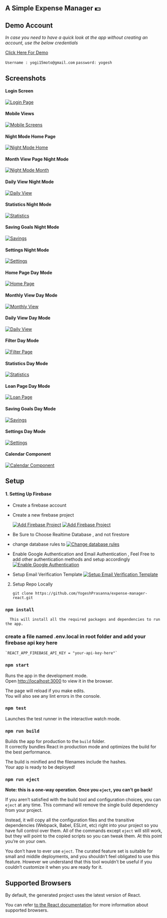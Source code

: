 ## A Simple Expense Manager 💵

## Demo Account

*_In case you need to have a quick look at the app without creating an account, use the below credentials_*

[Click Here For Demo](https://sad-shirley-6ef62f.netlify.com/)

`Username : yogi15moto@gmail.com`
`password: yogesh`

## Screenshots

#### Login Screen
[![Login Page](https://s25.postimg.cc/jvolgx1tb/login.png)](https://sad-shirley-6ef62f.netlify.com/)

#### Mobile Views
[![Mobile Screens](https://i.postimg.cc/c1jZTXVX/mobile-Views.png)](https://sad-shirley-6ef62f.netlify.com/)

#### Night Mode Home Page
[![Night Mode Home](https://i.postimg.cc/mZVBMTwf/Home1.png)](https://sad-shirley-6ef62f.netlify.com/)

#### Month View Page Night Mode
[![Night Mode Month](https://i.postimg.cc/jqvn50nC/MONTHLY-NIGHT-MODE.png)](https://sad-shirley-6ef62f.netlify.com/)

#### Daily View Night Mode
[![Daily View](https://i.postimg.cc/BQQDcQfx/DAILY-NIGHT-MODE.png)](https://sad-shirley-6ef62f.netlify.com/)

#### Statistics Night Mode
[![Statistics](https://i.postimg.cc/1tm5hXHB/STATISTICS-NIGHT-MODE2.png)](https://sad-shirley-6ef62f.netlify.com/)

#### Saving Goals Night Mode
[![Savings](https://i.postimg.cc/WbBNpX8h/SAVINGS-NIGHT-MODE.png)](https://sad-shirley-6ef62f.netlify.com/)

#### Settings Night Mode
[![Settings](https://i.postimg.cc/CLBMVWj3/SETTINGS-NIGHT-MODE.png)](https://sad-shirley-6ef62f.netlify.com/)

#### Home Page Day Mode
[![Home Page](https://i.postimg.cc/25XXmXdt/HOMEDAY4.png)](https://sad-shirley-6ef62f.netlify.com/)

#### Monthly View Day Mode
[![Monthly View](https://i.postimg.cc/qqmNZyH2/MONTH-VIEW-DAY.png)](https://sad-shirley-6ef62f.netlify.com/)

#### Daily View Day Mode
[![Daily View](https://i.postimg.cc/cCT3yPwg/DAILY-DAY-MODE.png)](https://sad-shirley-6ef62f.netlify.com/)

#### Filter Day Mode
[![Filter Page](https://s25.postimg.cc/uiiemdrz3/filter.png)](https://sad-shirley-6ef62f.netlify.com/)

#### Statistics Day Mode
[![Statistics](https://i.postimg.cc/Wz43rzqz/STATISTICS-DAY-MODE.png)](https://sad-shirley-6ef62f.netlify.com/)

#### Loan Page Day Mode
[![Loan Page](https://s25.postimg.cc/s16nf3kxb/loan.png)](https://sad-shirley-6ef62f.netlify.com/)

#### Saving Goals Day Mode
[![Savings](https://i.postimg.cc/fRYwVmq5/SAVINGS-DAY-MODE.png)](https://sad-shirley-6ef62f.netlify.com/)

#### Settings Day Mode
[![Settings](https://i.postimg.cc/59k9TxF5/SETTINGS-DAY-MODE.png)](https://sad-shirley-6ef62f.netlify.com/)

#### Calendar Component
[![Calendar Component](https://i.postimg.cc/DyZ1TZnM/calendar-component.png)](https://sad-shirley-6ef62f.netlify.com/)

## Setup

#### 1. Setting Up Firebase 
- Create a firebase account

- Create a new firebase project 

  [![Add Firebase Project](https://i.postimg.cc/TwvMnjTk/add-Firebase.png)](https://i.postimg.cc/TwvMnjTk/add-Firebase.png)
  [![Add Firebase Project](https://i.postimg.cc/fL74C3LM/add-project.png)](https://i.postimg.cc/fL74C3LM/add-project.png)
  
- Be Sure to Choose Realtime Database , and not firestore

- change database rules to 
  [![Change database rules](https://i.postimg.cc/3N3scK4m/firebase-database-rules.png)](https://i.postimg.cc/3N3scK4m/firebase-database-rules.png)
  
- Enable Google Authentication and Email Authentication , Feel Free to add other authentication methods and setup accordingly
  [![Enable Google Authentication](https://i.postimg.cc/593dFFT3/firebase-enable-auth-methods.png)](https://i.postimg.cc/593dFFT3/firebase-enable-auth-methods.png)
  
- Setup Email Verification Template
  [![Setup Email Verification Template](https://i.postimg.cc/pXLNQLtt/firebase-setup-firebase-email-verification-templates.png)](https://i.postimg.cc/pXLNQLtt/firebase-setup-firebase-email-verification-templates.png)
  
 2. Setup Repo Locally
 
    `git clone https://github.com/YogeshPrasanna/expense-manager-react.git`

### `npm install`

      This will install all the required packages and dependencies to run the app.

### create a file named .env.local in root folder and add your firebase api key here
    
    `REACT_APP_FIREBASE_API_KEY = "your-api-key-here"`

### `npm start`

  Runs the app in the development mode.<br>
  Open [http://localhost:3000](http://localhost:3000) to view it in the browser.

  The page will reload if you make edits.<br>
  You will also see any lint errors in the console.

### `npm test`

Launches the test runner in the interactive watch mode.<br>

### `npm run build`

Builds the app for production to the `build` folder.<br>
It correctly bundles React in production mode and optimizes the build for the best performance.

The build is minified and the filenames include the hashes.<br>
Your app is ready to be deployed!

### `npm run eject`

**Note: this is a one-way operation. Once you `eject`, you can’t go back!**

If you aren’t satisfied with the build tool and configuration choices, you can `eject` at any time. This command will remove the single build dependency from your project.

Instead, it will copy all the configuration files and the transitive dependencies (Webpack, Babel, ESLint, etc) right into your project so you have full control over them. All of the commands except `eject` will still work, but they will point to the copied scripts so you can tweak them. At this point you’re on your own.

You don’t have to ever use `eject`. The curated feature set is suitable for small and middle deployments, and you shouldn’t feel obligated to use this feature. However we understand that this tool wouldn’t be useful if you couldn’t customize it when you are ready for it.

## Supported Browsers

By default, the generated project uses the latest version of React.

You can refer [to the React documentation](https://reactjs.org/docs/react-dom.html#browser-support) for more information about supported browsers.

